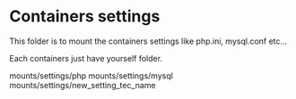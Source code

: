 # Containers settings 

This folder is to mount the containers settings like php.ini, mysql.conf etc... 

Each containers just have yourself folder.

mounts/settings/php
mounts/settings/mysql
mounts/settings/new_setting_tec_name


